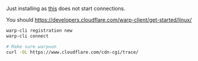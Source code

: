 Just installing as [this](https://github.com/NixOS/nixpkgs/issues/213177#issuecomment-1905556283) does not start connections.

You should https://developers.cloudflare.com/warp-client/get-started/linux/

```bash
warp-cli registration new
warp-cli connect

# Make sure warp=on 
curl -OL https://www.cloudflare.com/cdn-cgi/trace/
```
